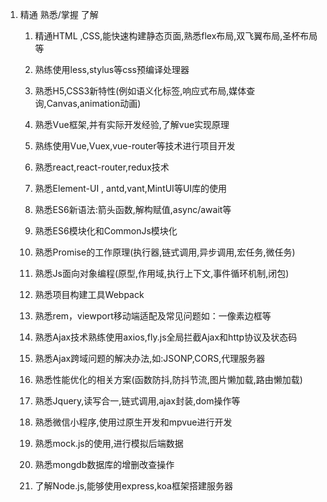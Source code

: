 1. 精通    熟悉/掌握        了解

   1. 精通HTML ,CSS,能快速构建静态页面,熟悉flex布局,双飞翼布局,圣杯布局等

   2. 熟练使用less,stylus等css预编译处理器

   3. 熟悉H5,CSS3新特性(例如语义化标签,响应式布局,媒体查询,Canvas,animation动画)

   4. 熟悉Vue框架,并有实际开发经验,了解vue实现原理

   5. 熟练使用Vue,Vuex,vue-router等技术进行项目开发

   6. 熟悉react,react-router,redux技术

   7. 熟悉Element-UI , antd,vant,MintUI等UI库的使用

   8. 熟悉ES6新语法:箭头函数,解构赋值,async/await等

   9. 熟悉ES6模块化和CommonJs模块化

   10. 熟悉Promise的工作原理(执行器,链式调用,异步调用,宏任务,微任务)

   11. 熟悉Js面向对象编程(原型,作用域,执行上下文,事件循环机制,闭包)

   12. 熟悉项目构建工具Webpack

   13. 熟悉rem，viewport移动端适配及常见问题如：一像素边框等

   14. 熟悉Ajax技术熟练使用axios,fly.js全局拦截Ajax和http协议及状态码

   15. 熟悉Ajax跨域问题的解决办法,如:JSONP,CORS,代理服务器

   16. 熟悉性能优化的相关方案(函数防抖,防抖节流,图片懒加载,路由懒加载)

   17. 熟悉Jquery,读写合一,链式调用,ajax封装,dom操作等

   18. 熟悉微信小程序,使用过原生开发和mpvue进行开发

   19. 熟悉mock.js的使用,进行模拟后端数据

   20. 熟悉mongdb数据库的增删改查操作

   21. 了解Node.js,能够使用express,koa框架搭建服务器

       

